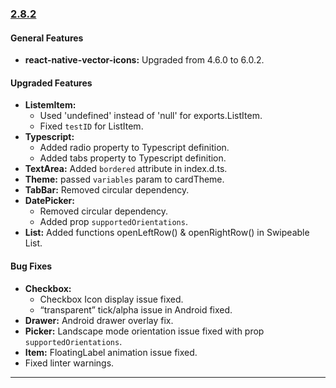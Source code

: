 ### [2.8.2](https://github.com/GeekyAnts/NativeBase/releases/tag/v2.8.2)


#### General Features

*  **react-native-vector-icons:** Upgraded from 4.6.0 to 6.0.2.


#### Upgraded Features

*   **ListemItem:** 
    - Used 'undefined' instead of 'null' for exports.ListItem.
    - Fixed `testID` for ListItem.
*   **Typescript:**
    - Added radio property to Typescript definition.
    - Added tabs property to Typescript definition.
*   **TextArea:** Added `bordered` attribute in index.d.ts.
*   **Theme:** passed `variables` param to cardTheme.
*   **TabBar:** Removed circular dependency.
*   **DatePicker:** 
    - Removed circular dependency.
    - Added prop `supportedOrientations`.   
*   **List:** Added functions openLeftRow() & openRightRow() in Swipeable List.


#### Bug Fixes

*   **Checkbox:** 
    - Checkbox Icon display issue fixed.
    - “transparent” tick/alpha issue in Android fixed.
*   **Drawer:** Android drawer overlay fix.
*   **Picker:** Landscape mode orientation issue fixed with prop `supportedOrientations`.
*   **Item:** FloatingLabel animation issue fixed.
*   Fixed linter warnings.


<hr>
